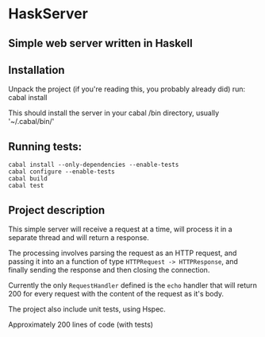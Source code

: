 # HaskServer
## Simple web server written in Haskell

## Installation
Unpack the project (if you're reading this, you probably already did)
run:
    cabal install

This should install the server in your cabal /bin directory, usually '~/.cabal/bin/'

## Running tests:
    cabal install --only-dependencies --enable-tests
    cabal configure --enable-tests
    cabal build
    cabal test

## Project description

This simple server will receive a request at a time, will process it in a separate thread
and will return a response.

The processing involves parsing the request as an HTTP request, and passing it into an
a function of type `HTTPRequest -> HTTPResponse`, and finally sending the response and
then closing the connection.

Currently the only `RequestHandler` defined is the `echo` handler that will return 200
for every request with the content of the request as it's body.

The project also include unit tests, using Hspec.

Approximately 200 lines of code (with tests)

